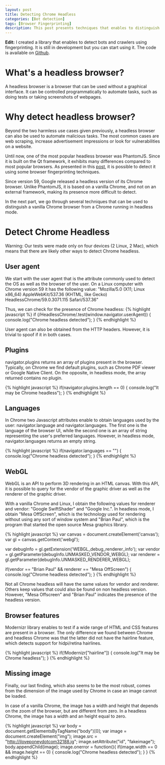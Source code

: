 ```yaml
---
layout: post
title: Detecting Chrome Headless
categories: [Bot detection]
tags: [Browser Fingerprinting]
description: This post presents techniques that enables to distinguish a vanilla Chrome browser from a Chrome browser running in headless mode.
---
```

**Edit:** I created a library that enables to detect bots and crawlers using fingerprinting.
It is still in development but you can start using it.
The code is available on <a href="https://github.com/antoinevastel/fpscanner">Github</a>.

# What's a headless browser?
A headless browser is a browser that can be used without a graphical interface.
It can be controlled programmatically to automate tasks, such as doing tests or taking screenshots of webpages.

# Why detect headless browser?
Beyond the two harmless use cases given previously, a headless browser can also be used to automate malicious tasks.
The most common cases are web scraping, increase advertisement impressions or look for vulnerabilities on a website.

Until now, one of the most popular headless browser was PhantomJS.
Since it is built on the Qt framework, it exhibits many differences compared to most popular browsers.
As presented in this <a href="https://blog.shapesecurity.com/2015/01/22/detecting-phantomjs-based-visitors/">post</a>, it is possible to detect it using some browser fingerprinting techniques.

Since version 59, Google released a headless version of its Chrome browser.
Unlike PhantomJS, it is based on a vanilla Chrome, and not on an external framework, making its presence more difficult to detect.

In the next part, we go through several techniques that can be used to distinguish a vanilla Chrome browser from a Chrome running in headless mode.

# Detect Chrome Headless
Warning: Our tests were made only on four devices (2 Linux, 2 Mac), which means that there are likely other ways to detect Chrome headless.

## User agent
We start with the user agent that is the attribute commonly used to detect the OS as well as the browser of the user.
On a Linux computer with Chrome version 59 it has the following value: "Mozilla/5.0 (X11; Linux x86_64) AppleWebKit/537.36 (KHTML, like Gecko) HeadlessChrome/59.0.3071.115 Safari/537.36"

Thus, we can check for the presence of Chrome headless: 
{% highlight javascript %}
if (/HeadlessChrome/.test(window.navigator.userAgent)) {
    console.log("Chrome headless detected");
}
{% endhighlight %}

User agent can also be obtained from the HTTP headers.
However, it is trivial to spoof if it in both cases.

## Plugins
navigator.plugins returns an array of plugins present in the browser.
Typically, on Chrome we find default plugins, such as Chrome PDF viewer or Google Native Client.
On the opposite, in headless mode, the array returned contains no plugin.

{% highlight javascript %}
if(navigator.plugins.length == 0) {
    console.log("It may be Chrome headless");
}
{% endhighlight %}

## Languages
In Chrome two Javascript attributes enable to obtain languages used by the user: navigator.language and navigator.languages.
The first one is the language of the browser UI, while the second one is an array of string
representing the user's preferred languages.
However, in headless mode, navigator.languages returns an empty string.

{% highlight javascript %}
if(navigator.languages == "") {
    console.log("Chrome headless detected");
}
{% endhighlight %}

## WebGL 
WebGL is an API to perform 3D rendering in an HTML canvas.
With this API, it is possible to query for the vendor of the graphic driver as well as the renderer of the graphic driver.

With a vanilla Chrome and Linux, I obtain the following values for renderer and vendor: "Google SwiftShader" and "Google Inc.".
In headless mode, I obtain "Mesa OffScreen", which is the technology used for rendering without using any sort of window system and "Brian Paul", which is the program that started the open source Mesa graphics library.

{% highlight javascript %}
var canvas = document.createElement('canvas');
var gl = canvas.getContext('webgl');

var debugInfo = gl.getExtension('WEBGL_debug_renderer_info');
var vendor = gl.getParameter(debugInfo.UNMASKED_VENDOR_WEBGL);
var renderer = gl.getParameter(debugInfo.UNMASKED_RENDERER_WEBGL);

if(vendor == "Brian Paul" && renderer == "Mesa OffScreen") {
    console.log("Chrome headless detected");
}
{% endhighlight %}

Not all Chrome headless will have the same values for vendor and renderer.
Others keep values that could also be found on non headless version.
However, "Mesa Offscreen" and "Brian Paul" indicates the presence of the headless version.


## Browser features
Modernizr library enables to test if a wide range of HTML and CSS features are present  in a browser.
The only difference we found between Chrome and headless Chrome was that the latter did not have the hairline feature, which detects support for hidpi/retina hairlines.

{% highlight javascript %}
if(!Modernizr["hairline"]) {
    console.log("It may be Chrome headless");
}
{% endhighlight %}


## Missing image
Finally, our last finding, which also seems to be the most robust, comes from the dimension of the image used by Chrome in case an image cannot be loaded.

In case of a vanilla Chrome, the image has a width and height that depends on the zoom of the browser, but are different from zero.
In a headless Chrome, the image has a width and an height equal to zero.

{% highlight javascript %}
var body = document.getElementsByTagName("body")[0];
var image = document.createElement("img");
image.src = "http://iloveponeydotcom32188.jg";
image.setAttribute("id", "fakeimage");
body.appendChild(image);
image.onerror = function(){
    if(image.width == 0 && image.height == 0) {
        console.log("Chrome headless detected");
    }
}
{% endhighlight %}